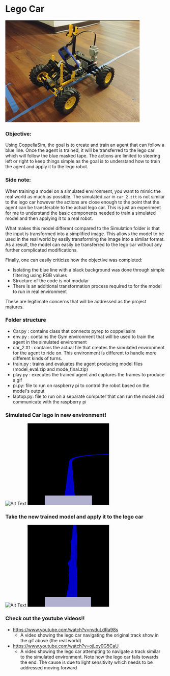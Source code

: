 # Lego Car
![Alt Text](legoCar.png)


### Objective:
Using CoppeliaSim, the goal is to create and train an agent that can follow a blue line. Once the agent is trained, it will
be transferred to the lego car which will follow the blue masked tape. The actions are limited to steering left or right to keep things simple
as the goal is to understand how to train the agent and apply it to the lego robot.


### Side note:

When training a model on a simulated environment, you want to mimic the real world as much as possible. The simulated car in `car_2.ttt`
is not similar to the lego car however the actions are close enough to the point that the agent can be transferable to the actual lego car.
This is just an experiment for me to understand the basic components needed to train a simulated model and then applying it to a real robot. 


What makes this model different compared to the Simulation folder is that the input is transformed into a simplified image.
This allows the model to be used in the real world by easily transforming the image into a similar format. As a result,
the model can easily be transferred to the lego car without any further complicated modifications.

Finally, one can easily criticize how the objective was completed:
  - Isolating the blue line with a black background was done through simple filtering using 
RGB values
  - Structure of the code is not modular
  - There is an additional transformation process required to for the model to run in real environment

These are legitimate concerns that will be addressed as the project matures.



### Folder structure

- Car.py : contains class that connects pyrep to coppeliasim
- env.py : contains the Gym environment that will be used to train the agent in the simulated environment
- car_2.ttt : contains the actual file that creates the simulated environment for the agent to ride on. 
  This environment is different to handle more different kinds of turns.
- train.py : trains and evaluates the agent producing model files (model_eval.zip and mode_final.zip)
- play.py : executes the trained agent and captures the frames to produce a gif
- pi.py: file to run on raspberry pi to control the robot based on the model's output
- laptop.py: file to run on a separate computer that can run the model and communicate with the raspberry pi


### Simulated Car lego in new environment!
![Alt Text](simulation_raw.gif)
![Alt Text](simulation_transformed.gif)




### Take the new trained model and apply it to the lego car
![Alt Text](Lego_raw.gif)
![Alt Text](Lego_transformed.gif)

### Check out the youtube videos!!
- https://www.youtube.com/watch?v=nvduLdRa98s
  - A video showing the lego car navigating the original track show in the gif above (the real world)
- https://www.youtube.com/watch?v=ojLoy0G5CaU
  - A video showing the lego car attempting to navigate a track similar to the simulated environment. 
    Note how the lego car fails towards the end. The cause is due to light 
    sensitivity which needs to be addressed moving forward 
  